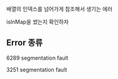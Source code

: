 배열의 인덱스를 넘어가게 참조해서 생기는 에러

isInMap을 썼는지 확인하자

## Error 종류

6289 segmentation fault

3251 segmentation fault
